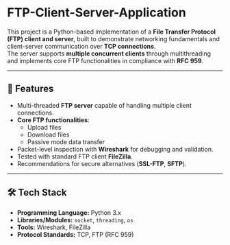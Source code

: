 # FTP-Client-Server-Application

This project is a Python-based implementation of a **File Transfer Protocol (FTP) client and server**, built to demonstrate networking fundamentals and client-server communication over **TCP connections**.  
The server supports **multiple concurrent clients** through multithreading and implements core FTP functionalities in compliance with **RFC 959**.

---

## 🚀 Features
- Multi-threaded **FTP server** capable of handling multiple client connections.
- **Core FTP functionalities**:
  - Upload files  
  - Download files  
  - Passive mode data transfer  
- Packet-level inspection with **Wireshark** for debugging and validation.
- Tested with standard FTP client **FileZilla**.
- Recommendations for secure alternatives (**SSL-FTP**, **SFTP**).

---

## 🛠️ Tech Stack
- **Programming Language:** Python 3.x  
- **Libraries/Modules:** `socket`, `threading`, `os`  
- **Tools:** Wireshark, FileZilla  
- **Protocol Standards:** TCP, FTP (RFC 959)


